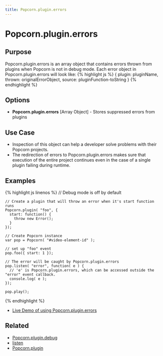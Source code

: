 ```yaml
---
title: Popcorn.plugin.errors
---
```

# Popcorn.plugin.errors #

## Purpose ##

Popcorn.plugin.errors is an array object that contains errors thrown from plugins when Popcorn is not in debug mode.
Each error object in Popcorn.plugin.errors will look like:
{% highlight js %}
    {
      plugin: pluginName,
      thrown: originalErrorObject,
      source: pluginFunction-toString
    }
{% endhighlight %}

## Options ##

* **Popcorn.plugin.errors** \[Array Object\] - Stores suppressed errors from plugins

## Use Case ##

* Inspection of this object can help a developer solve problems with their Popcorn projects.
* The redirection of errors to Popcorn.plugin.errors makes sure that execution of the entire project continues even in the case of a single plugin failing during runtime.

## Examples ##

{% highlight js linenos %}
    // Debug mode is off by default

    // Create a plugin that will throw an error when it's start function runs
    Popcorn.plugin( "foo", {
      start: function() {
        throw new Error();
      }
    });

    // Create Popcorn instance
    var pop = Popcorn( "#video-element-id" );

    // set up "foo" event
    pop.foo({ start: 1 });

    // The error will be caught by Popcorn.plugin.errors
    pop.listen( "error", function( e ) {
      // 'e' is Popcorn.plugin.errors, which can be accessed outside the "error" event callback.
      console.log( e );
    });

    pop.play();

{% endhighlight %}

* [Live Demo of using Popcorn.plugin.errors](http://jsfiddle.net/popcornjs/kVgVH/2/)

## Related ##

* [Popcorn.plugin.debug](#Popcorn.plugin.debug)
* [listen](/popcorn-docs/media-methods/#listen)
* [Popcorn.plugin](#Popcorn.plugin)